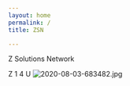 ```yaml
---
layout: home
permalink: /
title: ZSN

---
```

Z Solutions Network


Z 1 4 U
![2020-08-03-683482.jpg](https://zsolutionsnet.github.io/z_solutions_network/assets/2020-08-03-683482.jpg)
